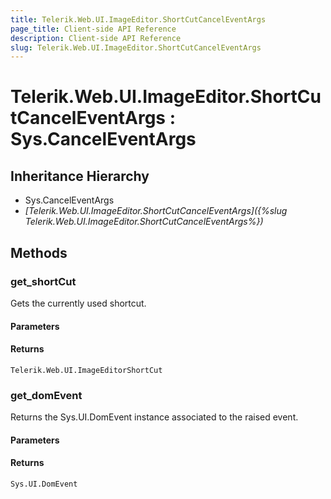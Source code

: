 ```yaml
---
title: Telerik.Web.UI.ImageEditor.ShortCutCancelEventArgs
page_title: Client-side API Reference
description: Client-side API Reference
slug: Telerik.Web.UI.ImageEditor.ShortCutCancelEventArgs
---
```


# Telerik.Web.UI.ImageEditor.ShortCutCancelEventArgs : Sys.CancelEventArgs 

## Inheritance Hierarchy

* Sys.CancelEventArgs
* *[Telerik.Web.UI.ImageEditor.ShortCutCancelEventArgs]({%slug Telerik.Web.UI.ImageEditor.ShortCutCancelEventArgs%})*

## Methods

###  get_shortCut

Gets the currently used shortcut.

#### Parameters

#### Returns

`Telerik.Web.UI.ImageEditorShortCut`

###  get_domEvent

Returns the Sys.UI.DomEvent instance associated to the raised event.

#### Parameters

#### Returns

`Sys.UI.DomEvent` 
